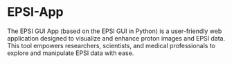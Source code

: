 # EPSI-App
The EPSI GUI App (based on the EPSI GUI in Python) is a user-friendly web application designed to visualize and enhance proton images and EPSI data. This tool empowers researchers, scientists, and medical professionals to explore and manipulate EPSI data with ease.
